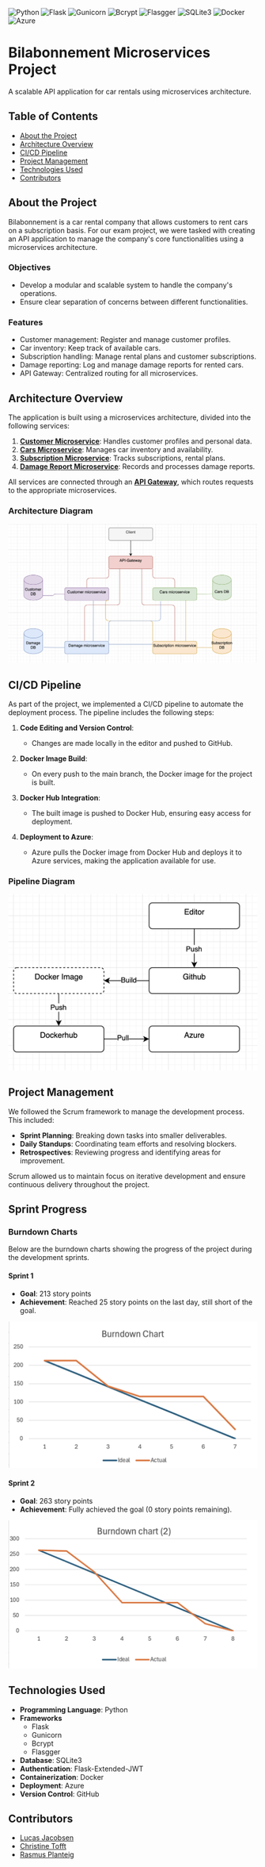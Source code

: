 ![Python](https://img.shields.io/badge/Python-3.9-blue) 
![Flask](https://img.shields.io/badge/Flask-2.0-blue) 
![Gunicorn](https://img.shields.io/badge/Gunicorn-Enabled-blue) 
![Bcrypt](https://img.shields.io/badge/Bcrypt-Enabled-blue) 
![Flasgger](https://img.shields.io/badge/Flasgger-Enabled-blue) 
![SQLite3](https://img.shields.io/badge/SQLite3-v3.36.0-blue) 
![Docker](https://img.shields.io/badge/Docker-Enabled-blue) 
![Azure](https://img.shields.io/badge/Azure-Enabled-blue)
# Bilabonnement Microservices Project
A scalable API application for car rentals using microservices architecture.

## Table of Contents
- [About the Project](#about-the-project)
- [Architecture Overview](#architecture-overview)
- [CI/CD Pipeline](#cicd-pipeline)
- [Project Management](#project-management)
- [Technologies Used](#technologies-used)
- [Contributors](#contributors)

## About the Project
Bilabonnement is a car rental company that allows customers to rent cars on a subscription basis. 
For our exam project, we were tasked with creating an API application to manage the company's core functionalities using a microservices architecture.

### Objectives
- Develop a modular and scalable system to handle the company's operations.
- Ensure clear separation of concerns between different functionalities.

### Features
- Customer management: Register and manage customer profiles.
- Car inventory: Keep track of available cars.
- Subscription handling: Manage rental plans and customer subscriptions.
- Damage reporting: Log and manage damage reports for rented cars.
- API Gateway: Centralized routing for all microservices.


## Architecture Overview
The application is built using a microservices architecture, divided into the following services:

1. [**Customer Microservice**](https://github.com/ITA23-Studiegruppe-D-Bilabonnement/Customer-microservice): Handles customer profiles and personal data.
2. [**Cars Microservice**](https://github.com/ITA23-Studiegruppe-D-Bilabonnement/Cars-microservice): Manages car inventory and availability.
3. [**Subscription Microservice**](https://github.com/ITA23-Studiegruppe-D-Bilabonnement/Subscription-microservice): Tracks subscriptions, rental plans.
4. [**Damage Report Microservice**](https://github.com/ITA23-Studiegruppe-D-Bilabonnement/Damage-report-microservice): Records and processes damage reports.

All services are connected through an [**API Gateway**](https://github.com/ITA23-Studiegruppe-D-Bilabonnement/API-gateway), which routes requests to the appropriate microservices.

### Architecture Diagram
![Architecture Diagram](https://github.com/ITA23-Studiegruppe-D-Bilabonnement/.github/blob/cab92c4659e9e3df3c68fee52ff1bae972b7b31f/Arkitekturdiagram%20v2.png)

## CI/CD Pipeline

As part of the project, we implemented a CI/CD pipeline to automate the deployment process. The pipeline includes the following steps:

1. **Code Editing and Version Control**:
   - Changes are made locally in the editor and pushed to GitHub.

2. **Docker Image Build**:
   - On every push to the main branch, the Docker image for the project is built.

3. **Docker Hub Integration**:
   - The built image is pushed to Docker Hub, ensuring easy access for deployment.

4. **Deployment to Azure**:
   - Azure pulls the Docker image from Docker Hub and deploys it to Azure services, making the application available for use.

### Pipeline Diagram
![CI/CD Pipeline](https://github.com/ITA23-Studiegruppe-D-Bilabonnement/.github/blob/cab92c4659e9e3df3c68fee52ff1bae972b7b31f/Deployment%20process.png)

## Project Management

We followed the Scrum framework to manage the development process. This included:
- **Sprint Planning**: Breaking down tasks into smaller deliverables.
- **Daily Standups**: Coordinating team efforts and resolving blockers.
- **Retrospectives**: Reviewing progress and identifying areas for improvement.

Scrum allowed us to maintain focus on iterative development and ensure continuous delivery throughout the project.

## Sprint Progress

### Burndown Charts

Below are the burndown charts showing the progress of the project during the development sprints.

#### Sprint 1
- **Goal**: 213 story points
- **Achievement**: Reached 25 story points on the last day, still short of the goal.

![Sprint 1 Burndown](https://github.com/ITA23-Studiegruppe-D-Bilabonnement/.github/blob/a6455d506332c9d50bfbf6e7464ba5cffc6868ce/Sprint%201%20(%20Burndown%20chart%20).png)

#### Sprint 2
- **Goal**: 263 story points
- **Achievement**: Fully achieved the goal (0 story points remaining).

![Sprint 2 Burndown](https://github.com/ITA23-Studiegruppe-D-Bilabonnement/.github/blob/a6455d506332c9d50bfbf6e7464ba5cffc6868ce/Sprint%202%20(%20Burndown%20chart%20).png)

## Technologies Used
- **Programming Language**: Python
- **Frameworks**
   - Flask
   - Gunicorn
   - Bcrypt
   - Flasgger
- **Database**: SQLite3
- **Authentication**: Flask-Extended-JWT
- **Containerization**: Docker
- **Deployment**: Azure
- **Version Control**: GitHub


## Contributors
- [Lucas Jacobsen](https://github.com/LucasFJ-2023)
- [Christine Tofft](https://github.com/christinetofft)
- [Rasmus Planteig](https://github.com/Planteig1)

